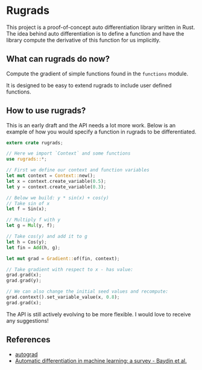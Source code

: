 # Rugrads

This project is a proof-of-concept auto differentiation library written in Rust.
The idea behind auto differentiation is to define a function and have the library
compute the derivative of this function for us implicitly.

## What can rugrads do now?

Compute the gradient of simple functions found in the `functions` module.

It is designed to be easy to extend rugrads to include user defined
functions.

## How to use rugrads?

This is an early draft and the API needs a lot more work. Below is an example
of how you would specify a function in rugrads to be differentiated.

```rust
extern crate rugrads;

// Here we import `Context` and some functions
use rugrads::*;

// First we define our context and function variables
let mut context = Context::new();
let x = context.create_variable(0.5);
let y = context.create_variable(0.3);

// Below we build: y * sin(x) + cos(y)
// Take sin of x
let f = Sin(x);

// Multiply f with y
let g = Mul(y, f);

// Take cos(y) and add it to g
let h = Cos(y);
let fin = Add(h, g);

let mut grad = Gradient::of(fin, context);

// Take gradient with respect to x - has value: 
grad.grad(x);
grad.grad(y);

// We can also change the initial seed values and recompute:
grad.context().set_variable_value(x, 0.8);
grad.grad(x);
```

The API is still actively evolving to be more flexible. I would love to receive
any suggestions!

## References

- [autograd](https://github.com/HIPS/autograd/tree/master/autograd)
- [Automatic differentiation in machine learning: a survey - Baydin et al.](https://arxiv.org/pdf/1502.05767.pdf)
